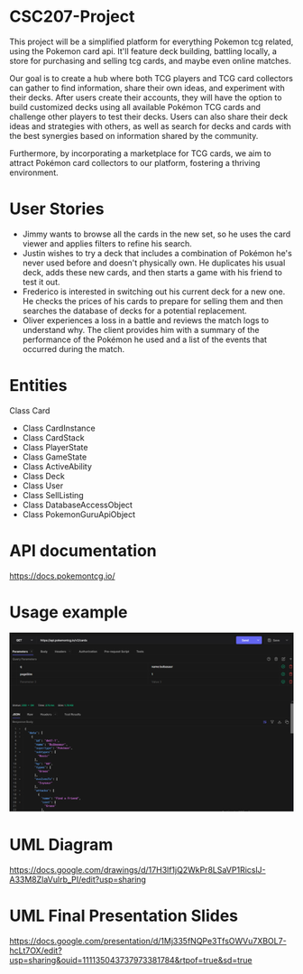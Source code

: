 # CSC207-Project
This project will be a simplified platform for everything Pokemon tcg related, using the Pokemon card api. It'll feature deck building, battling locally, a store for purchasing and selling tcg cards, and maybe even online matches.

Our goal is to create a hub where both TCG players and TCG card collectors can gather to find information, share their own ideas, and experiment with their decks. After users create their accounts, they will have the option to build customized decks using all available Pokémon TCG cards and challenge other players to test their decks. Users can also share their deck ideas and strategies with others, as well as search for decks and cards with the best synergies based on information shared by the community.

Furthermore, by incorporating a marketplace for TCG cards, we aim to attract Pokémon card collectors to our platform, fostering a thriving environment.

# User Stories
- Jimmy wants to browse all the cards in the new set, so he uses the card viewer and applies filters to refine his search.
- Justin wishes to try a deck that includes a combination of Pokémon he's never used before and doesn't physically own. He duplicates his usual deck, adds these new cards, and then starts a game with his friend to test it out.
- Frederico is interested in switching out his current deck for a new one. He checks the prices of his cards to prepare for selling them and then searches the database of decks for a potential replacement.
- Oliver experiences a loss in a battle and reviews the match logs to understand why. The client provides him with a summary of the performance of the Pokémon he used and a list of the events that occurred during the match.


# Entities

Class Card

- Class CardInstance
- Class CardStack
- Class PlayerState
- Class GameState
- Class ActiveAbility
- Class Deck
- Class User
- Class SellListing
- Class DatabaseAccessObject
- Class PokemonGuruApiObject


# API documentation
https://docs.pokemontcg.io/

# Usage example
![Example](resources/img/example1.png)

# UML Diagram
https://docs.google.com/drawings/d/17H3lf1jQ2WkPr8LSaVP1RicslJ-A33M8ZlaVulrb_PI/edit?usp=sharing

# UML Final Presentation Slides
https://docs.google.com/presentation/d/1Mj335fNQPe3TfsOWVu7XBOL7-hcLt7OX/edit?usp=sharing&ouid=111135043737973381784&rtpof=true&sd=true

